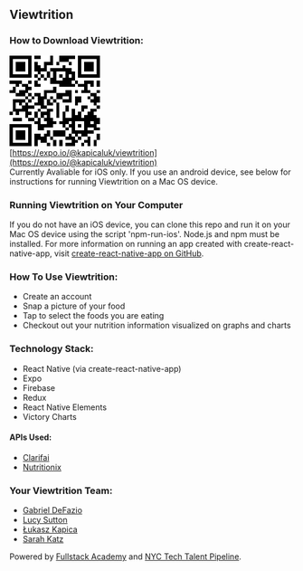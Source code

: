 ## Viewtrition

### How to Download Viewtrition:
![qrCode](qrCode.png)  
[https://expo.io/@kapicaluk/viewtrition](https://expo.io/@kapicaluk/viewtrition)  
Currently Avaliable for iOS only. If you use an android device, see below for instructions for running Viewtrition on a Mac OS device.

### Running Viewtrition on Your Computer
If you do not have an iOS device, you can clone this repo and run it on your Mac OS device using the script 'npm-run-ios'. Node.js and npm must be installed. For more information on running an app created with create-react-native-app, visit [create-react-native-app on GitHub](https://github.com/react-community/create-react-native-app).

### How To Use Viewtrition:
* Create an account
* Snap a picture of your food
* Tap to select the foods you are eating
* Checkout out your nutrition information visualized on graphs and charts

### Technology Stack:
* React Native (via create-react-native-app)
* Expo
* Firebase
* Redux
* React Native Elements
* Victory Charts
#### APIs Used:
* [Clarifai](https://www.clarifai.com/)
* [Nutritionix](https://developer.nutritionix.com/)

### Your Viewtrition Team:
* [Gabriel DeFazio](https://github.com/gabrieldefazio)
* [Lucy Sutton](https://github.com/lucysutton91)
* [Łukasz Kapica](https://github.com/kapicaluk)
* [Sarah Katz](https://github.com/SarahLKatz)

Powered by [Fullstack Academy](https://www.fullstackacademy.com/) and [NYC Tech Talent Pipeline](http://www.techtalentpipeline.nyc/).
